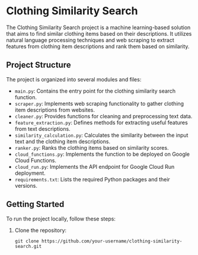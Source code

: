 # Clothing Similarity Search

The Clothing Similarity Search project is a machine learning-based solution that aims to find similar clothing items based on their descriptions. It utilizes natural language processing techniques and web scraping to extract features from clothing item descriptions and rank them based on similarity.

## Project Structure

The project is organized into several modules and files:

- `main.py`: Contains the entry point for the clothing similarity search function.
- `scraper.py`: Implements web scraping functionality to gather clothing item descriptions from websites.
- `cleaner.py`: Provides functions for cleaning and preprocessing text data.
- `feature_extraction.py`: Defines methods for extracting useful features from text descriptions.
- `similarity_calculation.py`: Calculates the similarity between the input text and the clothing item descriptions.
- `ranker.py`: Ranks the clothing items based on similarity scores.
- `cloud_functions.py`: Implements the function to be deployed on Google Cloud Functions.
- `cloud_run.py`: Implements the API endpoint for Google Cloud Run deployment.
- `requirements.txt`: Lists the required Python packages and their versions.

## Getting Started

To run the project locally, follow these steps:

1. Clone the repository:

   ```shell
   git clone https://github.com/your-username/clothing-similarity-search.git

